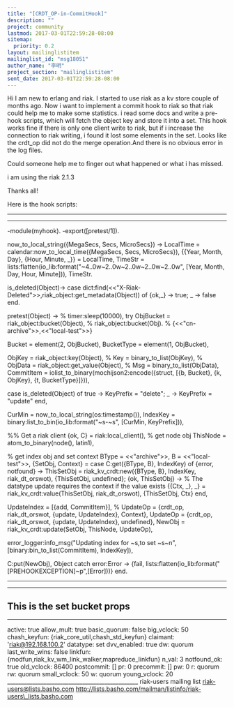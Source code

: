 ```yaml
---
title: "[CRDT_OP-in-CommitHook]"
description: ""
project: community
lastmod: 2017-03-01T22:59:28-08:00
sitemap:
  priority: 0.2
layout: mailinglistitem
mailinglist_id: "msg18051"
author_name: "李明"
project_section: "mailinglistitem"
sent_date: 2017-03-01T22:59:28-08:00
---
```



Hi
 I am new to erlang and riak. I started to use riak as a kv store couple
of months ago. Now i want to implement a commit hook to riak so that riak
could help me to make some statistics.
i read some docs and write a pre-hook scripts, which will fetch the object
key and store it into a set.
 This hook works fine if there is only one client write to riak, but if i
increase the connection to riak writing, i found it lost some elements in
the set. Looks like the crdt\_op did not do the merge operation.And there is
no obvious error in the log files.

 Could someone help me to finger out what happened or what i has missed.

i am using the riak 2.1.3

Thanks all!


Here is the hook scripts:

------------------------------------------------------------
------------------------------------------

-module(myhook).
-export([pretest/1]).

now\_to\_local\_string({MegaSecs, Secs, MicroSecs}) -&gt;
 LocalTime = calendar:now\_to\_local\_time({MegaSecs, Secs, MicroSecs}),
 {{Year, Month, Day}, {Hour, Minute, \_}} = LocalTime,
 TimeStr = lists:flatten(io\_lib:format("~4..0w~2..0w~2..0w~2..0w~2..0w",
 [Year, Month, Day, Hour, Minute])),
 TimeStr.

is\_deleted(Object)-&gt;
 case dict:find(&lt;&lt;"X-Riak-Deleted"&gt;&gt;,riak\_object:get\_metadata(Object)) of
 {ok,\_} -&gt;
 true;
 \_ -&gt;
 false
 end.

pretest(Object) -&gt;
 % timer:sleep(10000),
 try
 ObjBucket = riak\_object:bucket(Object),
 % riak\_object:bucket(Obj).
% {&lt;&lt;"cn-archive"&gt;&gt;,&lt;&lt;"local-test"&gt;&gt;}

Bucket = element(2, ObjBucket),
BucketType = element(1, ObjBucket),

ObjKey = riak\_object:key(Object),
% Key = binary\_to\_list(ObjKey),
% ObjData = riak\_object:get\_value(Object),
% Msg = binary\_to\_list(ObjData),
 CommitItem = iolist\_to\_binary(mochijson2:encode({struct, [{b, Bucket},
{k, ObjKey}, {t, BucketType}]})),

 case is\_deleted(Object) of
 true -&gt;
 KeyPrefix = "delete";
\_ -&gt;
KeyPrefix = "update"
end,

CurMin = now\_to\_local\_string(os:timestamp()),
 IndexKey = binary:list\_to\_bin(io\_lib:format("~s-~s", [CurMin,
KeyPrefix])),

 %% Get a riak client
 {ok, C} = riak:local\_client(),
 % get node obj
ThisNode = atom\_to\_binary(node(), latin1),

% get index obj and set context
BType = &lt;&lt;"archive"&gt;&gt;,
B = &lt;&lt;"local-test"&gt;&gt;,
{SetObj, Context} = case C:get({BType, B}, IndexKey) of
 {error, notfound} -&gt;
 ThisSetObj = riak\_kv\_crdt:new({BType, B}, IndexKey, riak\_dt\_orswot),
 {ThisSetObj, undefined};
 {ok, ThisSetObj} -&gt;
 % The datatype update requires the context if the value exists
 {{Ctx, \_}, \_} = riak\_kv\_crdt:value(ThisSetObj, riak\_dt\_orswot),
 {ThisSetObj, Ctx}
end,

UpdateIndex = [{add, CommitItem}],
% UpdateOp = {crdt\_op, riak\_dt\_orswot, {update, UpdateIndex}, Context},
UpdateOp = {crdt\_op, riak\_dt\_orswot, {update, UpdateIndex}, undefined},
NewObj = riak\_kv\_crdt:update(SetObj, ThisNode, UpdateOp),

error\_logger:info\_msg("Updating index for ~s,to set ~s~n",
[binary:bin\_to\_list(CommitItem), IndexKey]),

C:put(NewObj),
Object
 catch
 error:Error -&gt;
{fail, lists:flatten(io\_lib:format("[PREHOOKEXCEPTION]~p",[Error]))}
end.

------------------------------------------------------------
------------------------------------------


This is the set bucket props
------------------------------------------------------------
------------------------------------------

active: true
allow\_mult: true
basic\_quorum: false
big\_vclock: 50
chash\_keyfun: {riak\_core\_util,chash\_std\_keyfun}
claimant: 'riak@192.168.100.2'
datatype: set
dvv\_enabled: true
dw: quorum
last\_write\_wins: false
linkfun: {modfun,riak\_kv\_wm\_link\_walker,mapreduce\_linkfun}
n\_val: 3
notfound\_ok: true
old\_vclock: 86400
postcommit: []
pr: 0
precommit: []
pw: 0
r: quorum
rw: quorum
small\_vclock: 50
w: quorum
young\_vclock: 20
\_\_\_\_\_\_\_\_\_\_\_\_\_\_\_\_\_\_\_\_\_\_\_\_\_\_\_\_\_\_\_\_\_\_\_\_\_\_\_\_\_\_\_\_\_\_\_
riak-users mailing list
riak-users@lists.basho.com
http://lists.basho.com/mailman/listinfo/riak-users\_lists.basho.com

